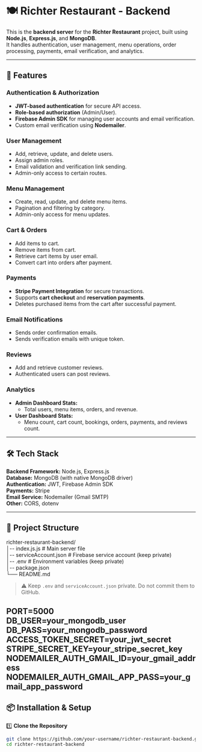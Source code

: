 # 🍽️ Richter Restaurant - Backend

This is the **backend server** for the **Richter Restaurant** project, built using **Node.js**, **Express.js**, and **MongoDB**.  
It handles authentication, user management, menu operations, order processing, payments, email verification, and analytics.

---

## 🚀 Features

### **Authentication & Authorization**
- **JWT-based authentication** for secure API access.
- **Role-based authorization** (Admin/User).
- **Firebase Admin SDK** for managing user accounts and email verification.
- Custom email verification using **Nodemailer**.

### **User Management**
- Add, retrieve, update, and delete users.
- Assign admin roles.
- Email validation and verification link sending.
- Admin-only access to certain routes.

### **Menu Management**
- Create, read, update, and delete menu items.
- Pagination and filtering by category.
- Admin-only access for menu updates.

### **Cart & Orders**
- Add items to cart.
- Remove items from cart.
- Retrieve cart items by user email.
- Convert cart into orders after payment.

### **Payments**
- **Stripe Payment Integration** for secure transactions.
- Supports **cart checkout** and **reservation payments**.
- Deletes purchased items from the cart after successful payment.

### **Email Notifications**
- Sends order confirmation emails.
- Sends verification emails with unique token.

### **Reviews**
- Add and retrieve customer reviews.
- Authenticated users can post reviews.

### **Analytics**
- **Admin Dashboard Stats:**
  - Total users, menu items, orders, and revenue.
- **User Dashboard Stats:**
  - Menu count, cart count, bookings, orders, payments, and reviews count.

---

## 🛠️ Tech Stack

**Backend Framework:** Node.js, Express.js  
**Database:** MongoDB (with native MongoDB driver)  
**Authentication:** JWT, Firebase Admin SDK  
**Payments:** Stripe  
**Email Service:** Nodemailer (Gmail SMTP)  
**Other:** CORS, dotenv

---

## 📂 Project Structure

richter-restaurant-backend/<br>
│-- index.js.js # Main server file<br>
│-- serviceAccount.json # Firebase service account (keep private)<br>
│-- .env # Environment variables (keep private)<br>
│-- package.json<br>
└── README.md

> ⚠️ Keep `.env` and `serviceAccount.json` private. Do not commit them to GitHub.

PORT=5000 <br>
DB_USER=your_mongodb_user<br>
DB_PASS=your_mongodb_password<br>
ACCESS_TOKEN_SECRET=your_jwt_secret<br>
STRIPE_SECRET_KEY=your_stripe_secret_key<br>
NODEMAILER_AUTH_GMAIL_ID=your_gmail_address<br>
NODEMAILER_AUTH_GMAIL_APP_PASS=your_gmail_app_password
---

## 📦 Installation & Setup

1️⃣ **Clone the Repository**
```bash
git clone https://github.com/your-username/richter-restaurant-backend.git
cd richter-restaurant-backend
